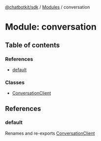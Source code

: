 [@chatbotkit/sdk](../README.md) / [Modules](../modules.md) / conversation

# Module: conversation

## Table of contents

### References

- [default](conversation.md#default)

### Classes

- [ConversationClient](../classes/conversation.ConversationClient.md)

## References

### default

Renames and re-exports [ConversationClient](../classes/conversation.ConversationClient.md)
